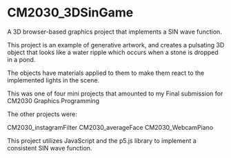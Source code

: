 # CM2030_3DSinGame
A 3D browser-based graphics project that implements a SIN wave function.

This project is an example of generative artwork, and creates a pulsating 3D object that looks like 
a water ripple which occurs when a stone is dropped in a pond.

The objects have materials applied to them to make them react to the implemented lights in the scene.

This was one of four mini projects that amounted to my Final submission for CM2030 Graphics Programming

The other projects were:
  
  CM2030_instagramFilter
  CM2030_averageFace
  CM2030_WebcamPiano

This project utilizes JavaScript and the p5.js library to implement a consistent SIN wave function.
